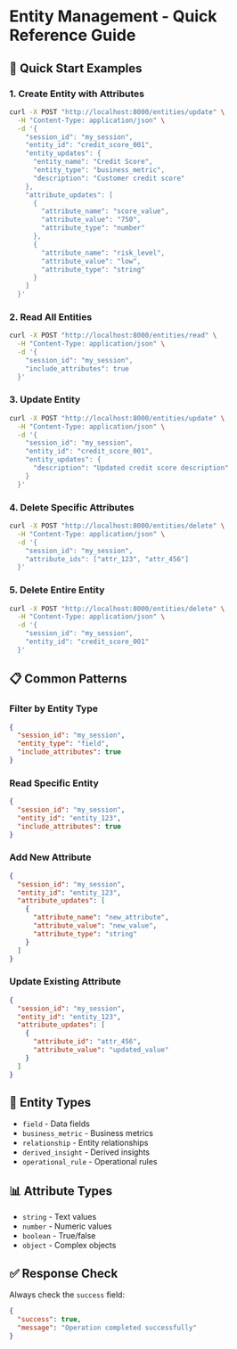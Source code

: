 # Entity Management - Quick Reference Guide

## 🚀 Quick Start Examples

### 1. Create Entity with Attributes
```bash
curl -X POST "http://localhost:8000/entities/update" \
  -H "Content-Type: application/json" \
  -d '{
    "session_id": "my_session",
    "entity_id": "credit_score_001",
    "entity_updates": {
      "entity_name": "Credit Score",
      "entity_type": "business_metric",
      "description": "Customer credit score"
    },
    "attribute_updates": [
      {
        "attribute_name": "score_value",
        "attribute_value": "750",
        "attribute_type": "number"
      },
      {
        "attribute_name": "risk_level",
        "attribute_value": "low",
        "attribute_type": "string"
      }
    ]
  }'
```

### 2. Read All Entities
```bash
curl -X POST "http://localhost:8000/entities/read" \
  -H "Content-Type: application/json" \
  -d '{
    "session_id": "my_session",
    "include_attributes": true
  }'
```

### 3. Update Entity
```bash
curl -X POST "http://localhost:8000/entities/update" \
  -H "Content-Type: application/json" \
  -d '{
    "session_id": "my_session",
    "entity_id": "credit_score_001",
    "entity_updates": {
      "description": "Updated credit score description"
    }
  }'
```

### 4. Delete Specific Attributes
```bash
curl -X POST "http://localhost:8000/entities/delete" \
  -H "Content-Type: application/json" \
  -d '{
    "session_id": "my_session",
    "attribute_ids": ["attr_123", "attr_456"]
  }'
```

### 5. Delete Entire Entity
```bash
curl -X POST "http://localhost:8000/entities/delete" \
  -H "Content-Type: application/json" \
  -d '{
    "session_id": "my_session",
    "entity_id": "credit_score_001"
  }'
```

## 📋 Common Patterns

### Filter by Entity Type
```json
{
  "session_id": "my_session",
  "entity_type": "field",
  "include_attributes": true
}
```

### Read Specific Entity
```json
{
  "session_id": "my_session",
  "entity_id": "entity_123",
  "include_attributes": true
}
```

### Add New Attribute
```json
{
  "session_id": "my_session",
  "entity_id": "entity_123",
  "attribute_updates": [
    {
      "attribute_name": "new_attribute",
      "attribute_value": "new_value",
      "attribute_type": "string"
    }
  ]
}
```

### Update Existing Attribute
```json
{
  "session_id": "my_session",
  "entity_id": "entity_123",
  "attribute_updates": [
    {
      "attribute_id": "attr_456",
      "attribute_value": "updated_value"
    }
  ]
}
```

## 🔧 Entity Types
- `field` - Data fields
- `business_metric` - Business metrics
- `relationship` - Entity relationships
- `derived_insight` - Derived insights
- `operational_rule` - Operational rules

## 📊 Attribute Types
- `string` - Text values
- `number` - Numeric values
- `boolean` - True/false
- `object` - Complex objects

## ✅ Response Check
Always check the `success` field:
```json
{
  "success": true,
  "message": "Operation completed successfully"
}
```
